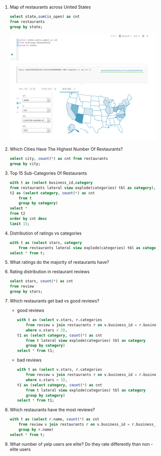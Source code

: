 1. Map of restaurants across United States

    ```sql
    select state,sum(is_open) as cnt
    from restaurants
    group by state;
    ```

    ![](https://github.com/chancethecoder/bigdata-general-practice/blob/master/assets/picture1.png)


2. Which Cities Have The Highest Number Of Restaurants?

    ```sql
    select city, count(*) as cnt from restaurants
    group by city;
    ```

3. Top 15 Sub-Categories Of Restaurants

    ```sql
    with t as (select business_id,category
    from restaurants lateral view explode(categories) tbl as category),
    t2 as (select category, count(*) as cnt
        from t
        group by category)
    select *
    from t2
    order by cnt desc
    limit 15;
    ```

4. Distribution of ratings vs categories

    ```sql
    with t as (select stars, category
        from restaurants lateral view explode(categories) tbl as category)
    select * from t;
    ```

5. What ratings do the majority of restaurants have?

6. Rating distribution in restaurant reviews

    ```sql
    select stars, count(*) as cnt
    from review
    group by stars;
    ```

7. Which restaurants get bad vs good reviews?

    * good reviews

        ```sql
        with t as (select v.stars, r.categories
            from review v join restaurants r on v.business_id = r.business_id
            where v.stars > 3),
        t1 as (select category, count(*) as cnt
            from t lateral view explode(categories) tbl as category
            group by category)
        select * from t1;
        ```

    * bad reviews

        ```sql
        with t as (select v.stars, r.categories
            from review v join restaurants r on v.business_id = r.business_id
            where v.stars < 3),
        t1 as (select category, count(*) as cnt
            from t lateral view explode(categories) tbl as category
            group by category)
        select * from t1;
        ```

8. Which restaurants have the most reviews?

    ```sql
    with t as (select r.name, count(*) as cnt
        from review v join restaurants r on v.business_id = r.business_id
        group by r.name)
    select * from t;
    ```

9. What number of yelp users are elite? Do they rate differently than non -elite users